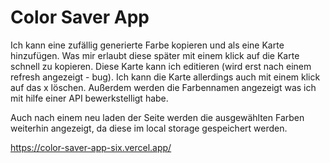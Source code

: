 # Color Saver App

Ich kann eine zufällig generierte Farbe kopieren und als eine Karte hinzufügen. Was mir erlaubt diese später mit einem klick auf die Karte schnell zu kopieren.
Diese Karte kann ich editieren (wird erst nach einem refresh angezeigt - bug). Ich kann die Karte allerdings auch mit einem klick auf das x löschen. Außerdem werden die Farbennamen angezeigt was ich mit hilfe einer API bewerkstelligt habe.

Auch nach einem neu laden der Seite werden die ausgewählten Farben weiterhin angezeigt, da diese im local storage gespeichert werden.

https://color-saver-app-six.vercel.app/
